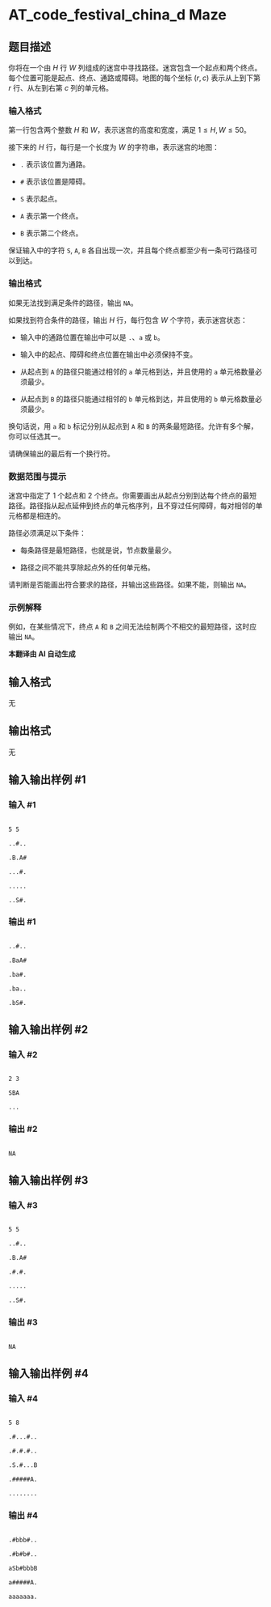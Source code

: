 # AT_code_festival_china_d Maze

## 题目描述

你将在一个由 $H$ 行 $W$ 列组成的迷宫中寻找路径。迷宫包含一个起点和两个终点。每个位置可能是起点、终点、通路或障碍。地图的每个坐标 $(r, c)$ 表示从上到下第 $r$ 行、从左到右第 $c$ 列的单元格。

### 输入格式

第一行包含两个整数 $H$ 和 $W$，表示迷宫的高度和宽度，满足 $1 \leq H, W \leq 50$。

接下来的 $H$ 行，每行是一个长度为 $W$ 的字符串，表示迷宫的地图：

- `.` 表示该位置为通路。
- `#` 表示该位置是障碍。
- `S` 表示起点。
- `A` 表示第一个终点。
- `B` 表示第二个终点。

保证输入中的字符 `S`, `A`, `B` 各自出现一次，并且每个终点都至少有一条可行路径可以到达。

### 输出格式

如果无法找到满足条件的路径，输出 `NA`。

如果找到符合条件的路径，输出 $H$ 行，每行包含 $W$ 个字符，表示迷宫状态：

- 输入中的通路位置在输出中可以是 `.`、`a` 或 `b`。
- 输入中的起点、障碍和终点位置在输出中必须保持不变。
- 从起点到 `A` 的路径只能通过相邻的 `a` 单元格到达，并且使用的 `a` 单元格数量必须最少。
- 从起点到 `B` 的路径只能通过相邻的 `b` 单元格到达，并且使用的 `b` 单元格数量必须最少。

换句话说，用 `a` 和 `b` 标记分别从起点到 `A` 和 `B` 的两条最短路径。允许有多个解，你可以任选其一。

请确保输出的最后有一个换行符。

### 数据范围与提示

迷宫中指定了 $1$ 个起点和 $2$ 个终点。你需要画出从起点分别到达每个终点的最短路径。路径指从起点延伸到终点的单元格序列，且不穿过任何障碍，每对相邻的单元格都是相连的。

路径必须满足以下条件：

- 每条路径是最短路径，也就是说，节点数量最少。
- 路径之间不能共享除起点外的任何单元格。

请判断是否能画出符合要求的路径，并输出这些路径。如果不能，则输出 `NA`。

### 示例解释

例如，在某些情况下，终点 `A` 和 `B` 之间无法绘制两个不相交的最短路径，这时应输出 `NA`。

 **本翻译由 AI 自动生成**

## 输入格式

无

## 输出格式

无

## 输入输出样例 #1

### 输入 #1

```
5 5
..#..
.B.A#
...#.
.....
..S#.
```

### 输出 #1

```
..#..
.BaA#
.ba#.
.ba..
.bS#.
```

## 输入输出样例 #2

### 输入 #2

```
2 3
SBA
...
```

### 输出 #2

```
NA
```

## 输入输出样例 #3

### 输入 #3

```
5 5
..#..
.B.A#
.#.#.
.....
..S#.
```

### 输出 #3

```
NA
```

## 输入输出样例 #4

### 输入 #4

```
5 8
.#...#..
.#.#.#..
.S.#...B
.#####A.
........
```

### 输出 #4

```
.#bbb#..
.#b#b#..
aSb#bbbB
a#####A.
aaaaaaa.
```